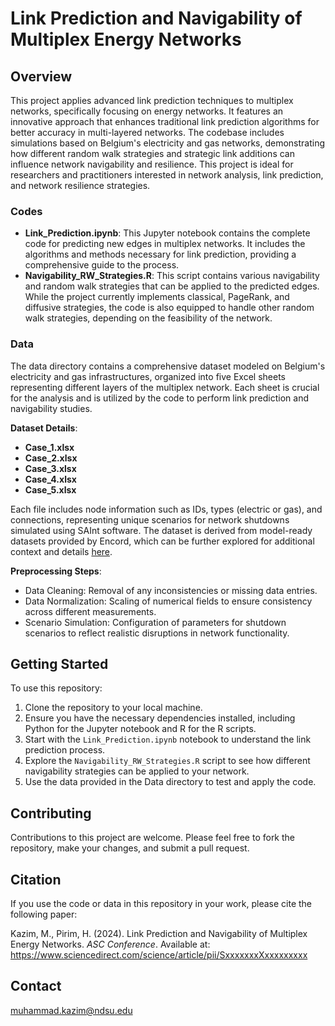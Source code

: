 # Link Prediction and Navigability of Multiplex Energy Networks

## Overview
This project applies advanced link prediction techniques to multiplex networks, specifically focusing on energy networks. It features an innovative approach that enhances traditional link prediction algorithms for better accuracy in multi-layered networks. The codebase includes simulations based on Belgium's electricity and gas networks, demonstrating how different random walk strategies and strategic link additions can influence network navigability and resilience. This project is ideal for researchers and practitioners interested in network analysis, link prediction, and network resilience strategies.

### Codes
- **Link_Prediction.ipynb**: This Jupyter notebook contains the complete code for predicting new edges in multiplex networks. It includes the algorithms and methods necessary for link prediction, providing a comprehensive guide to the process.
- **Navigability_RW_Strategies.R**: This script contains various navigability and random walk strategies that can be applied to the predicted edges. While the project currently implements classical, PageRank, and diffusive strategies, the code is also equipped to handle other random walk strategies, depending on the feasibility of the network.

### Data
The data directory contains a comprehensive dataset modeled on Belgium's electricity and gas infrastructures, organized into five Excel sheets representing different layers of the multiplex network. Each sheet is crucial for the analysis and is utilized by the code to perform link prediction and navigability studies.

**Dataset Details**:
- **Case_1.xlsx**
- **Case_2.xlsx**
- **Case_3.xlsx**
- **Case_4.xlsx**
- **Case_5.xlsx**

Each file includes node information such as IDs, types (electric or gas), and connections, representing unique scenarios for network shutdowns simulated using SAInt software. The dataset is derived from model-ready datasets provided by Encord, which can be further explored for additional context and details [here](https://www.encoord.com/solutions/model-ready-datasets).

**Preprocessing Steps**:
- Data Cleaning: Removal of any inconsistencies or missing data entries.
- Data Normalization: Scaling of numerical fields to ensure consistency across different measurements.
- Scenario Simulation: Configuration of parameters for shutdown scenarios to reflect realistic disruptions in network functionality.

## Getting Started
To use this repository:
1. Clone the repository to your local machine.
2. Ensure you have the necessary dependencies installed, including Python for the Jupyter notebook and R for the R scripts.
3. Start with the `Link_Prediction.ipynb` notebook to understand the link prediction process.
4. Explore the `Navigability_RW_Strategies.R` script to see how different navigability strategies can be applied to your network.
5. Use the data provided in the Data directory to test and apply the code.

## Contributing
Contributions to this project are welcome. Please feel free to fork the repository, make your changes, and submit a pull request.

## Citation
If you use the code or data in this repository in your work, please cite the following paper:

Kazim, M., Pirim, H. (2024). Link Prediction and Navigability of Multiplex Energy Networks. *ASC Conference*. Available at: https://www.sciencedirect.com/science/article/pii/SxxxxxxxXxxxxxxxxx

## Contact
muhammad.kazim@ndsu.edu
